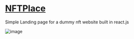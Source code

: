 # [NFTPlace](https://mint-nft-site.vercel.app/)
Simple Landing page for a dummy nft website built in react.js


![image](https://github.com/jordaoqualho/NFTPlace/assets/50970557/630930dd-4cd5-42d2-9ef6-bdd90e84f12f)

